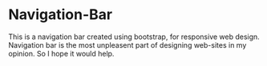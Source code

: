 # Navigation-Bar
This is a navigation bar created using bootstrap, for responsive web design.
Navigation bar is the most unpleasent part of designing web-sites in my opinion. So I hope it would help.
